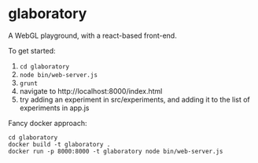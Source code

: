 # glaboratory
A WebGL playground, with a react-based front-end.

To get started:

1.   `cd glaboratory`
1.   `node bin/web-server.js`
1.   `grunt`
1.   navigate to http://localhost:8000/index.html
1.   try adding an experiment in src/experiments, and adding it to the list of experiments in app.js

Fancy docker approach:

    cd glaboratory
    docker build -t glaboratory .
    docker run -p 8000:8000 -t glaboratory node bin/web-server.js
